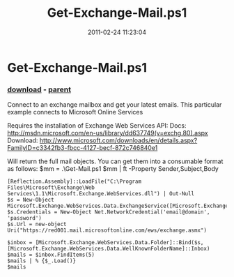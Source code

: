 ﻿---
pid:            2520
poster:         George Mauer
title:          Get-Exchange-Mail.ps1
date:           2011-02-24 11:23:04
format:         posh
parent:         2519
parent:         2519

---

# Get-Exchange-Mail.ps1

### [download](2520.ps1) - [parent](2519.md)

Connect to an exchange mailbox and get your latest emails.
This particular example connects to Microsoft Online Services

Requires the installation of Exchange Web Services API:
Docs: http://msdn.microsoft.com/en-us/library/dd637749(v=exchg.80).aspx
Download: http://www.microsoft.com/downloads/en/details.aspx?FamilyID=c3342fb3-fbcc-4127-becf-872c746840e1


Will return the full mail objects. You can get them into a consumable format as follows:
$mm = .\Get-Mail.ps1
$mm | ft -Property Sender,Subject,Body


```posh
[Reflection.Assembly]::LoadFile("C:\Program Files\Microsoft\Exchange\Web Services\1.1\Microsoft.Exchange.WebServices.dll") | Out-Null
$s = New-Object Microsoft.Exchange.WebServices.Data.ExchangeService([Microsoft.Exchange.WebServices.Data.ExchangeVersion]::Exchange2007_SP1)
$s.Credentials = New-Object Net.NetworkCredential('email@domain', 'password')
$s.Url = new-object Uri("https://red001.mail.microsoftonline.com/ews/exchange.asmx")

$inbox = [Microsoft.Exchange.WebServices.Data.Folder]::Bind($s,[Microsoft.Exchange.WebServices.Data.WellKnownFolderName]::Inbox)
$mails = $inbox.FindItems(5) 
$mails | % {$_.Load()}
$mails
```
